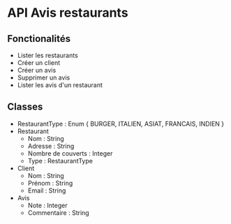 # API Avis restaurants

## Fonctionalités

- Lister les restaurants
- Créer un client
- Créer un avis
- Supprimer un avis
- Lister les avis d'un restaurant

## Classes

- RestaurantType : Enum { BURGER, ITALIEN, ASIAT, FRANCAIS, INDIEN }
- Restaurant
    - Nom : String
    - Adresse : String
    - Nombre de couverts : Integer
    - Type : RestaurantType
- Client
    - Nom : String
    - Prénom : String
    - Email : String
- Avis
    - Note : Integer
    - Commentaire : String
